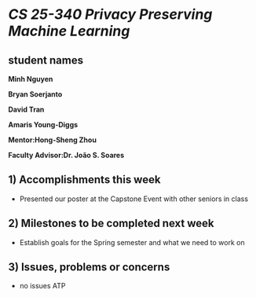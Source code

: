 # *CS 25-340 Privacy Preserving Machine Learning*

## student names
**Minh Nguyen**

**Bryan Soerjanto** 

**David Tran**

**Amaris Young-Diggs**

**Mentor:Hong-Sheng Zhou**

**Faculty Advisor:Dr. João S. Soares**

## 1) Accomplishments this week ##
   - Presented our poster at the Capstone Event with other seniors in class

## 2) Milestones to be completed next week ##
   - Establish goals for the Spring semester and what we need to work on

## 3) Issues, problems or concerns ##
   - no issues ATP
   



